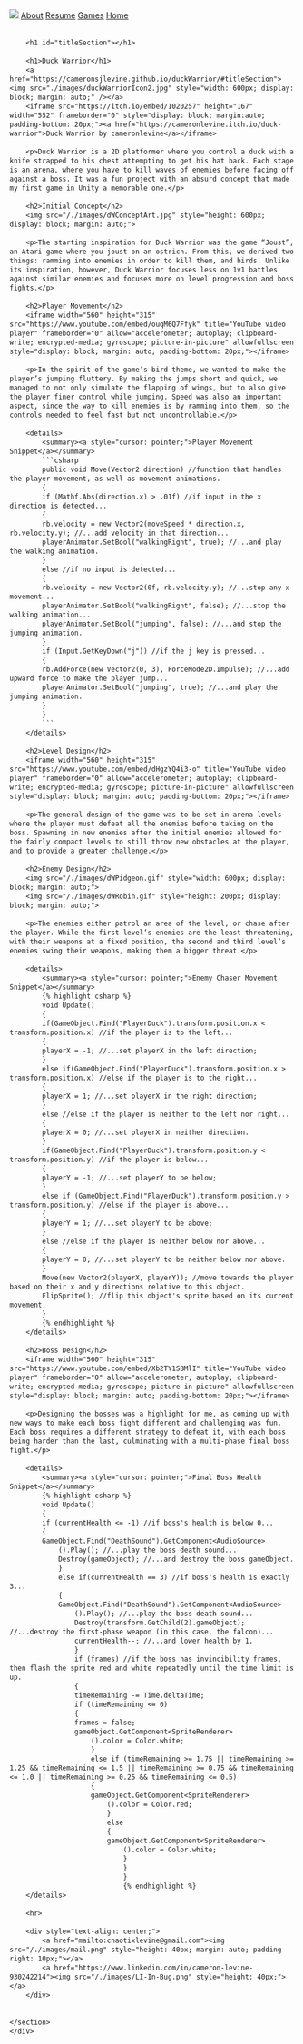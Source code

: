 <!doctype html>
<html>
<head>
    <meta charset="utf-8">
    <link rel="stylesheet" href="./assets/css/style.css">
    <link rel="shortcut icon" type="image/x-icon" href="../images/favicon.ico">
    <link rel="preconnect" href="https://fonts.googleapis.com">
    <link rel="preconnect" href="https://fonts.gstatic.com" crossorigin>
    <link href="https://fonts.googleapis.com/css2?family=Ubuntu&display=swap" rel="stylesheet">
</head>
<body>
    <!--<body style="background-image: url(../images/background.png); background-position: center; background-size: 850px;  background-repeat: no-repeat; background-color: black;">-->
    <section style="margin: auto;">
        <div class="wrapper">
            <a id="homeSection"></a>
            <div id="head">
                <a class="downloads" style="width: 64px; height: 64px;"><img src="../images/roundedIcon.png"></a>
                <a class="menu-right" href="https://cameronsjlevine.github.io/about/#titleSection">About</a>
                <a class="menu-right" href="https://cameronsjlevine.github.io/resume/#titleSection">Resume</a>
                <!--<li class="downloads"><a href="https://cameronsjlevine.github.io/blog/">Blog</a></li>-->
                <a class="menu-right" href="https://cameronsjlevine.github.io#gameSection">Games</a>
                <a class="menu-right" href="https://cameronsjlevine.github.io#homeSection">Home</a>
            </div><!-- end header -->
        </div>
        <div class="space">
            &nbsp;
        </div>
        <div id="content">
        <link rel="shortcut icon" type="image/x-icon" href="./images/favicon.ico">

        <h1 id="titleSection"></h1>

        <h1>Duck Warrior</h1>
        <a href="https://cameronsjlevine.github.io/duckWarrior/#titleSection"><img src="./images/duckWarriorIcon2.jpg" style="width: 600px; display: block; margin: auto;" /></a>
        <iframe src="https://itch.io/embed/1020257" height="167" width="552" frameborder="0" style="display: block; margin:auto; padding-bottom: 20px;"><a href="https://cameronlevine.itch.io/duck-warrior">Duck Warrior by cameronlevine</a></iframe>

        <p>Duck Warrior is a 2D platformer where you control a duck with a knife strapped to his chest attempting to get his hat back. Each stage is an arena, where you have to kill waves of enemies before facing off against a boss. It was a fun project with an absurd concept that made my first game in Unity a memorable one.</p>

        <h2>Initial Concept</h2>
        <img src="/./images/dWConceptArt.jpg" style="height: 600px; display: block; margin: auto;">

        <p>The starting inspiration for Duck Warrior was the game “Joust”, an Atari game where you joust on an ostrich. From this, we derived two things: ramming into enemies in order to kill them, and birds. Unlike its inspiration, however, Duck Warrior focuses less on 1v1 battles against similar enemies and focuses more on level progression and boss fights.</p>

        <h2>Player Movement</h2>
        <iframe width="560" height="315" src="https://www.youtube.com/embed/ouqM6Q7Ffyk" title="YouTube video player" frameborder="0" allow="accelerometer; autoplay; clipboard-write; encrypted-media; gyroscope; picture-in-picture" allowfullscreen style="display: block; margin: auto; padding-bottom: 20px;"></iframe>

        <p>In the spirit of the game’s bird theme, we wanted to make the player’s jumping fluttery. By making the jumps short and quick, we managed to not only simulate the flapping of wings, but to also give the player finer control while jumping. Speed was also an important aspect, since the way to kill enemies is by ramming into them, so the controls needed to feel fast but not uncontrollable.</p>

        <details>
            <summary><a style="cursor: pointer;">Player Movement Snippet</a></summary>
            ```csharp
            public void Move(Vector2 direction) //function that handles the player movement, as well as movement animations.
            {
            if (Mathf.Abs(direction.x) > .01f) //if input in the x direction is detected...
            {
            rb.velocity = new Vector2(moveSpeed * direction.x, rb.velocity.y); //...add velocity in that direction...
            playerAnimator.SetBool("walkingRight", true); //...and play the walking animation.
            }
            else //if no input is detected...
            {
            rb.velocity = new Vector2(0f, rb.velocity.y); //...stop any x movement...
            playerAnimator.SetBool("walkingRight", false); //...stop the walking animation...
            playerAnimator.SetBool("jumping", false); //...and stop the jumping animation.
            }
            if (Input.GetKeyDown("j")) //if the j key is pressed...
            {
            rb.AddForce(new Vector2(0, 3), ForceMode2D.Impulse); //...add upward force to make the player jump...
            playerAnimator.SetBool("jumping", true); //...and play the jumping animation.
            }
            }
            ```
        </details>

        <h2>Level Design</h2>
        <iframe width="560" height="315" src="https://www.youtube.com/embed/dHgzYQ4i3-o" title="YouTube video player" frameborder="0" allow="accelerometer; autoplay; clipboard-write; encrypted-media; gyroscope; picture-in-picture" allowfullscreen style="display: block; margin: auto; padding-bottom: 20px;"></iframe>

        <p>The general design of the game was to be set in arena levels where the player must defeat all the enemies before taking on the boss. Spawning in new enemies after the initial enemies allowed for the fairly compact levels to still throw new obstacles at the player, and to provide a greater challenge.</p>

        <h2>Enemy Design</h2>
        <img src="/./images/dWPidgeon.gif" style="width: 600px; display: block; margin: auto;">
        <img src="/./images/dWRobin.gif" style="height: 200px; display: block; margin: auto;">

        <p>The enemies either patrol an area of the level, or chase after the player. While the first level’s enemies are the least threatening, with their weapons at a fixed position, the second and third level’s enemies swing their weapons, making them a bigger threat.</p>

        <details>
            <summary><a style="cursor: pointer;">Enemy Chaser Movement Snippet</a></summary>
            {% highlight csharp %}
            void Update()
            {
            if(GameObject.Find("PlayerDuck").transform.position.x < transform.position.x) //if the player is to the left...
            {
            playerX = -1; //...set playerX in the left direction;
            }
            else if(GameObject.Find("PlayerDuck").transform.position.x > transform.position.x) //else if the player is to the right...
            {
            playerX = 1; //...set playerX in the right direction;
            }
            else //else if the player is neither to the left nor right...
            {
            playerX = 0; //...set playerX in neither direction.
            }
            if(GameObject.Find("PlayerDuck").transform.position.y < transform.position.y) //if the player is below...
            {
            playerY = -1; //...set playerY to be below;
            }
            else if (GameObject.Find("PlayerDuck").transform.position.y > transform.position.y) //else if the player is above...
            {
            playerY = 1; //...set playerY to be above;
            }
            else //else if the player is neither below nor above...
            {
            playerY = 0; //...set playerY to be neither below nor above.
            }
            Move(new Vector2(playerX, playerY)); //move towards the player based on their x and y directions relative to this object.
            FlipSprite(); //flip this object's sprite based on its current movement.
            }
            {% endhighlight %}
        </details>

        <h2>Boss Design</h2>
        <iframe width="560" height="315" src="https://www.youtube.com/embed/Xb2TY1SBMlI" title="YouTube video player" frameborder="0" allow="accelerometer; autoplay; clipboard-write; encrypted-media; gyroscope; picture-in-picture" allowfullscreen style="display: block; margin: auto; padding-bottom: 20px;"></iframe>

        <p>Designing the bosses was a highlight for me, as coming up with new ways to make each boss fight different and challenging was fun. Each boss requires a different strategy to defeat it, with each boss being harder than the last, culminating with a multi-phase final boss fight.</p>

        <details>
            <summary><a style="cursor: pointer;">Final Boss Health Snippet</a></summary>
            {% highlight csharp %}
            void Update()
            {
            if (currentHealth <= -1) //if boss's health is below 0...
            {
            GameObject.Find("DeathSound").GetComponent<AudioSource>
                ().Play(); //...play the boss death sound...
                Destroy(gameObject); //...and destroy the boss gameObject.
                }
                else if(currentHealth == 3) //if boss's health is exactly 3...
                {
                GameObject.Find("DeathSound").GetComponent<AudioSource>
                    ().Play(); //...play the boss death sound...
                    Destroy(transform.GetChild(2).gameObject); //...destroy the first-phase weapon (in this case, the falcon)...
                    currentHealth--; //...and lower health by 1.
                    }
                    if (frames) //if the boss has invincibility frames, then flash the sprite red and white repeatedly until the time limit is up.
                    {
                    timeRemaining -= Time.deltaTime;
                    if (timeRemaining <= 0)
                    {
                    frames = false;
                    gameObject.GetComponent<SpriteRenderer>
                        ().color = Color.white;
                        }
                        else if (timeRemaining >= 1.75 || timeRemaining >= 1.25 && timeRemaining <= 1.5 || timeRemaining >= 0.75 && timeRemaining <= 1.0 || timeRemaining >= 0.25 && timeRemaining <= 0.5)
                        {
                        gameObject.GetComponent<SpriteRenderer>
                            ().color = Color.red;
                            }
                            else
                            {
                            gameObject.GetComponent<SpriteRenderer>
                                ().color = Color.white;
                                }
                                }
                                }
                                {% endhighlight %}
        </details>

        <hr>

        <div style="text-align: center;">
            <a href="mailto:chaotixlevine@gmail.com"><img src="/./images/mail.png" style="height: 40px; margin: auto; padding-right: 10px;"></a>
            <a href="https://www.linkedin.com/in/cameron-levine-930242214"><img src="/./images/LI-In-Bug.png" style="height: 40px;"></a>
        </div>


    </section>
    </div>
</body>
</html>
